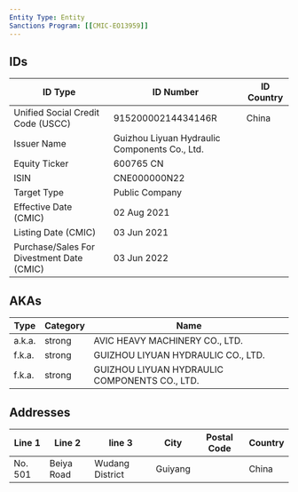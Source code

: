 ```yaml
---
Entity Type: Entity
Sanctions Program: [[CMIC-EO13959]]
---
```


## IDs
| ID Type | ID Number | ID Country |
|---------|-----------|------------|
| Unified Social Credit Code (USCC) | 91520000214434146R | China |
| Issuer Name | Guizhou Liyuan Hydraulic Components Co., Ltd. |  |
| Equity Ticker | 600765 CN |  |
| ISIN | CNE000000N22 |  |
| Target Type | Public Company |  |
| Effective Date (CMIC) | 02 Aug 2021 |  |
| Listing Date (CMIC) | 03 Jun 2021 |  |
| Purchase/Sales For Divestment Date (CMIC) | 03 Jun 2022 |  |


## AKAs
| Type | Category | Name      | 
|------|----------|-----------|
| a.k.a. | strong | AVIC HEAVY MACHINERY CO., LTD. |
| f.k.a. | strong | GUIZHOU LIYUAN HYDRAULIC CO., LTD. |
| f.k.a. | strong | GUIZHOU LIYUAN HYDRAULIC COMPONENTS CO., LTD. |


## Addresses
| Line 1 | Line 2 | line 3 | City | Postal Code| Country | 
|--------|--------|--------|------|------------|---------|
| No. 501 | Beiya Road | Wudang District | Guiyang |  | China |

